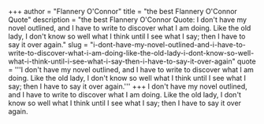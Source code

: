 +++
author = "Flannery O'Connor"
title = "the best Flannery O'Connor Quote"
description = "the best Flannery O'Connor Quote: I don't have my novel outlined, and I have to write to discover what I am doing. Like the old lady, I don't know so well what I think until I see what I say; then I have to say it over again."
slug = "i-dont-have-my-novel-outlined-and-i-have-to-write-to-discover-what-i-am-doing-like-the-old-lady-i-dont-know-so-well-what-i-think-until-i-see-what-i-say-then-i-have-to-say-it-over-again"
quote = '''I don't have my novel outlined, and I have to write to discover what I am doing. Like the old lady, I don't know so well what I think until I see what I say; then I have to say it over again.'''
+++
I don't have my novel outlined, and I have to write to discover what I am doing. Like the old lady, I don't know so well what I think until I see what I say; then I have to say it over again.
